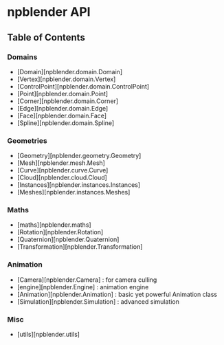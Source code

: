 # npblender API

## Table of Contents

### Domains
- [Domain][npblender.domain.Domain]
- [Vertex][npblender.domain.Vertex]
- [ControlPoint][npblender.domain.ControlPoint]
- [Point][npblender.domain.Point]
- [Corner][npblender.domain.Corner]
- [Edge][npblender.domain.Edge]
- [Face][npblender.domain.Face]
- [Spline][npblender.domain.Spline]

### Geometries
- [Geometry][npblender.geometry.Geometry]
- [Mesh][npblender.mesh.Mesh]
- [Curve][npblender.curve.Curve]
- [Cloud][npblender.cloud.Cloud]
- [Instances][npblender.instances.Instances]
- [Meshes][npblender.instances.Meshes]

### Maths
- [maths][npblender.maths]
- [Rotation][npblender.Rotation]
- [Quaternion][npblender.Quaternion]
- [Transformation][npblender.Transformation]

### Animation
- [Camera][npblender.Camera] : for camera culling
- [engine][npblender.Engine] : animation engine
- [Animation][npblender.Animation] : basic yet powerful Animation class
- [Simulation][npblender.Simulation] : advanced simulation

### Misc
- [utils][npblender.utils]

